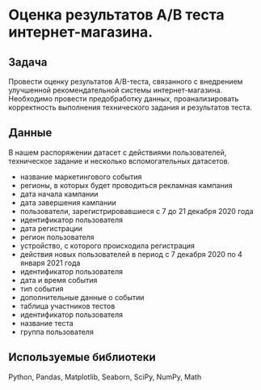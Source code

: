 # Оценка результатов A/B теста интернет-магазина.

## Задача
Провести оценку результатов A/B-теста, связанного с внедрением улучшенной рекомендательной системы интернет-магазина. Необходимо провести предобработку данных, проанализировать корректность выполнения технического задания и результатов теста.
## Данные
В нашем распоряжении  датасет с действиями пользователей, техническое задание и несколько вспомогательных датасетов.
- название маркетингового события
- регионы, в которых будет проводиться рекламная кампания
- дата начала кампании
- дата завершения кампании
- пользователи, зарегистрировавшиеся с 7 до 21 декабря 2020 года
- идентификатор пользователя
- дата регистрации
- регион пользователя
- устройство, с которого происходила регистрация
- действия новых пользователей в период с 7 декабря 2020 по 4 января 2021 года
- идентификатор пользователя
- дата и время события
- тип события
- дополнительные данные о событии
- таблица участников тестов
- идентификатор пользователя
- название теста
- группа пользователя
## Используемые библиотеки
Python, Pandas, Matplotlib, Seaborn, SciPy, NumPy, Math
